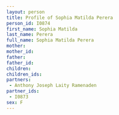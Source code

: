 ```yaml
---
layout: person
title: Profile of Sophia Matilda Perera
person_id: I0874
first_name: Sophia Matilda
last_name: Perera
full_name: Sophia Matilda Perera
mother: 
mother_id: 
father: 
father_id: 
children:
children_ids:
partners:
 - Anthony Joseph Laity Ramenaden
partner_ids:
 - I0873
sex: F
---
```



